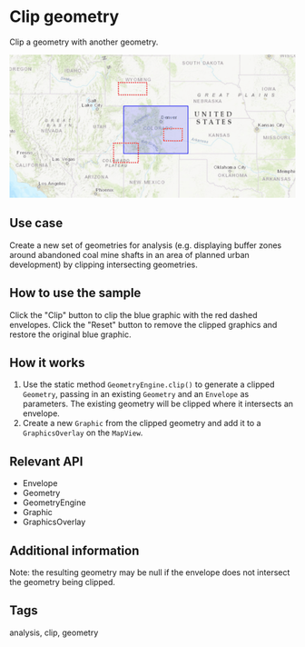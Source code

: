 # Clip geometry

Clip a geometry with another geometry.

![Image of clip geometry](ClipGeometry.png)

## Use case

Create a new set of geometries for analysis (e.g. displaying buffer zones around abandoned coal mine shafts in an area of planned urban development) by clipping intersecting geometries.

## How to use the sample

Click the "Clip" button to clip the blue graphic with the red dashed envelopes.
Click the "Reset" button to remove the clipped graphics and restore the original blue graphic.

## How it works

1. Use the static method `GeometryEngine.clip()` to generate a clipped `Geometry`, passing in an existing `Geometry` and an `Envelope` as parameters.  The existing geometry will be clipped where it intersects an envelope.
2. Create a new `Graphic` from the clipped geometry and add it to a `GraphicsOverlay` on the `MapView`.

## Relevant API

* Envelope
* Geometry
* GeometryEngine
* Graphic
* GraphicsOverlay

## Additional information

Note: the resulting geometry may be null if the envelope does not intersect the geometry being clipped.

## Tags

analysis, clip, geometry

